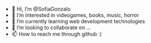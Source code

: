 - 👋 Hi, I’m @SofiaGonzalo
- 👀 I’m interested in videogames, books, music, horror
- 🌱 I’m currently learning web development technologies
- 💞️ I’m looking to collaborate on ...
- 📫 How to reach me through github :)

<!---
SofiaGonzalo/SofiaGonzalo is a ✨ special ✨ repository because its `README.md` (this file) appears on your GitHub profile.
You can click the Preview link to take a look at your changes.
--->
